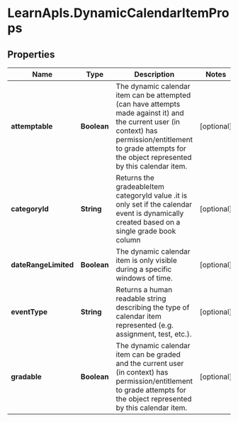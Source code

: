 # LearnApIs.DynamicCalendarItemProps

## Properties
Name | Type | Description | Notes
------------ | ------------- | ------------- | -------------
**attemptable** | **Boolean** | The dynamic calendar item can be attempted (can have attempts made against it) and the current user (in context) has permission/entitlement to grade attempts for the object represented by this calendar item. | [optional] 
**categoryId** | **String** | Returns the gradeableItem categoryId value .it is only set if the calendar event is dynamically created based on a single grade book column | [optional] 
**dateRangeLimited** | **Boolean** | The dynamic calendar item is only visible during a specific windows of time. | [optional] 
**eventType** | **String** | Returns a human readable string describing the type of calendar item represented (e.g. assignment, test, etc.). | [optional] 
**gradable** | **Boolean** | The dynamic calendar item can be graded and the current user (in context) has permission/entitlement to grade attempts for the object represented by this calendar item. | [optional] 
